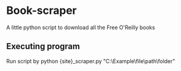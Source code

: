 # Book-scraper

A little python script to download all the Free O'Reilly books

## Executing program

Run script by python {site}_scraper.py "C:\Example\file\path\folder"